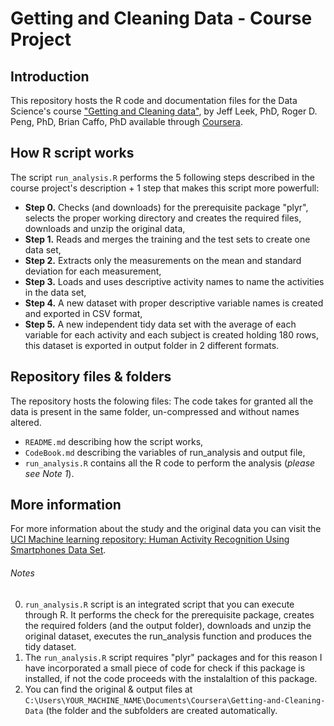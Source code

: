 Getting and Cleaning Data - Course Project
==========================================

## Introduction

This repository hosts the R code and documentation files for the Data Science's course ["Getting and Cleaning data"](http://www.coursera.org/course/getdata), by Jeff Leek, PhD, Roger D. Peng, PhD, Brian Caffo, PhD  available through [Coursera](http://www.coursera.org).

## How R script works

The script `run_analysis.R` performs the 5 following steps described in the course project's description + 1 step that makes this script more powerfull:

* **Step 0.** Checks (and downloads) for the prerequisite package "plyr", selects the proper working directory and creates the required files, downloads and unzip the original data,
* **Step 1.** Reads and merges the training and the test sets to create one data set,
* **Step 2.** Extracts only the measurements on the mean and standard deviation for each measurement,
* **Step 3.** Loads and uses descriptive activity names to name the activities in the data set,
* **Step 4.** A new dataset with proper descriptive variable names is created and exported in CSV format,
* **Step 5.** A new independent tidy data set with the average of each variable for each activity and each subject is created holding 180 rows, this dataset is exported in output folder in 2 different formats.

## Repository files & folders

The repository hosts the folowing files:
The code takes for granted all the data is present in the same folder, un-compressed and without names altered.

* `README.md` describing how the script works,
* `CodeBook.md` describing the variables of run_analysis and output file,
* `run_analysis.R` contains all the R code to perform the analysis (*please see Note 1*).

## More information

For more information about the study and the original data you can visit the [UCI Machine learning repository: Human Activity Recognition Using Smartphones Data Set](http://archive.ics.uci.edu/ml/datasets/Human+Activity+Recognition+Using+Smartphones).

###### *Notes*
0. `run_analysis.R` script is an integrated script that you can execute through R. It performs the check for the prerequisite package, creates the required folders (and the output folder), downloads and unzip the original dataset, executes the run_analysis function and produces the tidy dataset.
1. The `run_analysis.R` script requires "plyr" packages and for this reason I have incorporated a small piece of code for check if this package is installed, if not the code proceeds with the instalaltion of this package.
2. You can find the original & output files at `C:\Users\YOUR_MACHINE_NAME\Documents\Coursera\Getting-and-Cleaning-Data` (the folder and the subfolders are created automatically.
